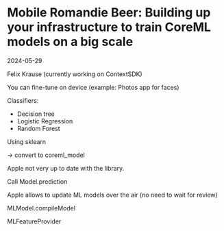 # Mobile Romandie Beer: Building up your infrastructure to train CoreML models on a big scale
2024-05-29

Felix Krause
(currently working on ContextSDK)

You can fine-tune on device (example: Photos app for faces)

Classifiers:
 - Decision tree
 - Logistic Regression
 - Random Forest

Using sklearn

-> convert to coreml_model

Apple not very up to date with the library.

Call Model.prediction

Apple allows to update ML models over the air (no need to wait for review)

MLModel.compileModel

MLFeatureProvider
